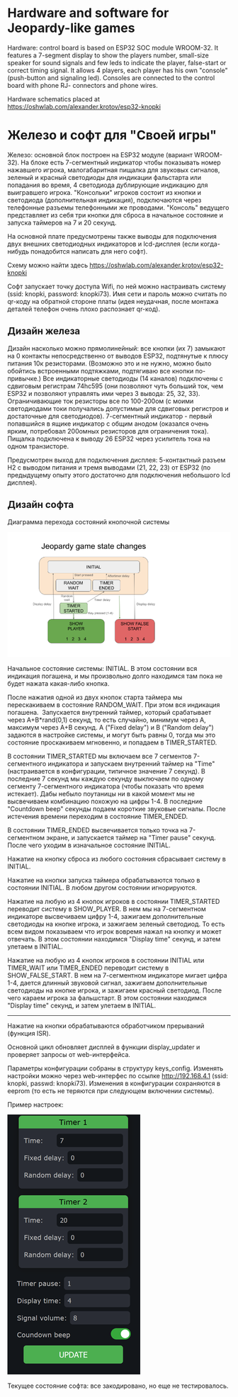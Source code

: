 # Hardware and software for Jeopardy-like games

Hardware: control board is based on ESP32 SOC module WROOM-32. It features a 7-segment display to show the players number, small-size speaker for sound signals and few leds to indicate the player, false-start or correct timing signal.
It allows 4 players, each player has his own "console" (push-button and signaling led). Consoles are connected to the control board with phone RJ- connectors and phone wires.

Hardware schematics placed at https://oshwlab.com/alexander.krotov/esp32-knopki

# Железо и софт для "Своей игры"

Железо: основной блок построен на ESP32 модуле (вариант WROOM-32). На блоке есть 7-сегментный индикатор чтобы показывать номер нажавшего игрока, малогабаритная пищалка для звуковых сигналов, зеленый и красный светодиоды для индикации фальстарта или попадания во время, 4 светодиода дублирующие индикацию для выигравшего игрока. "Консольки" игроков состоит из кнопки и светодиода (дополнительная индикация), подключаются через телефонные разъемы телефонными же проводами.
"Консоль" ведущего представляет из себя три кнопки для сброса в начальное состояние и запуска таймеров на 7 и 20 секунд.

На основной плате предусмотрены также выводы для подключения двух внешних светодиодных индикаторов и lcd-дисплея (если когда-нибудь понадобится написать для него софт).

Схему можно найти здесь https://oshwlab.com/alexander.krotov/esp32-knopki

Софт запускает точку доступа Wifi, по ней можно настраивать систему (ssid: knopki, password: knopki73). Имя сети и пароль можно считать по qr-коду на обратной стороне платы (идея неудачная, после монтажа деталей телефон очень плохо распознает qr-код).

## Дизайн железа

Дизайн насколько можно прямолинейный: все кнопки (их 7) замыкают на 0 контакты непосредственно от выводов ESP32, подтянутые к плюсу питания 10к резисторами. (Возможно это и не нужно, можно было обойтись встроенными подтяжками, подтягиваю все кнопки по-привычке.)
Все индикаторные светодиоды (14 каналов) подключены с сдвиговым регистрам 74hc595 (они позволяют чуть больший ток, чем ESP32 и позволяют управлять ими через 3 вывода: 25, 32, 33). Ограничивающие ток резисторы все по 100-200ом (с моими светодиодами токи получались допустимые для сдвиговых регистров и достаточные для светодиодов). 7-сегментный индикатор - первый попавшийся в ящике индикатор с общим анодом (оказался очень ярким, потребовал 200омных резисторов для ограничения тока). 
Пищалка подключена к выводу 26 ESP32 через усилитель тока на одном транзисторе.

Предусмотрен выход для подключения дисплея: 5-контактный разъем H2 с выводом питания и тремя выводами (21, 22, 23) от ESP32 (по предыдущему опыту этого достаточно для подключения небольшого lcd дисплея).

## Дизайн софта

Диаграмма перехода состояний кнопочной системы

![State transition diagram](https://github.com/alexander-krotov/jeopardy_button/blob/main/states.png?raw=true)

Начальное состояние системы: INITIAL. В этом состоянии вся индикация погашена, и мы произвольно долго находимся там пока не будет нажата какая-либо кнопка.

После нажатия одной из двух кнопок старта таймера мы перескакиваем в состояние RANDOM_WAIT. При этом вся индикация погашена.  Запускается внутренний таймер, который срабатывает через A+B*rand(0,1) секунд, то есть случайно, минимум через A, максимум через A+B секунд. A ("Fixed delay") и B ("Random delay") задаются в настройке системы, и могут быть равны 0, тогда мы это состояние проскакиваем мгновенно, и попадаем в TIMER_STARTED.

В состоянии TIMER_STARTED мы включаем все 7 сегментов 7-сегментного индикатора и запускаем внутренний таймер на "Time" (настраивается в конфигурации, типичное значение 7 секунд). В последние 7 секунд мы каждую секунду выключаем по одному сегменту 7-сегментного индикатора (чтобы показать что время истекает). Дабы небыло поутаницы ни в какой момент мы не высвечиваем комбинацию похожую на цифры 1-4. В последние "Countdown beep" секунды подаем короткие звуковые сигналы. После истечения времени переходим в состояние TIMER_ENDED.

В состоянии TIMER_ENDED высвечивается только точка на 7-сегментном экране, и запускается таймер на "Timer pause" секунд. После чего уходим в изначальное состояние INITIAL.

Нажатие на кнопку сброса из любого состояния сбрасывает систему в INITIAL.

Нажатие на кнопки запуска таймера обрабатываются только в состоянии INITIAL. В любом другом состоянии игнорируются.

Нажатие на любую из 4 кнопок игроков в состоянии TIMER_STARTED переводит систему в SHOW_PLAYER. В нем мы на 7-сегментном индикаторе высвечиваем цифру 1-4, зажигаем дополнительные светодиоды на кнопке игрока, и зажигаем зеленый светодиод. То есть всем видом показываем что игрок вовремя нажал на кнопку и может отвечать. В этом состоянии находимся "Display time" секунд, и затем улетаем в INITIAL.

Нажатие на любую из 4 кнопок игроков в состоянии INITIAL или TIMER_WAIT или TIMER_ENDED переводит систему в SHOW_FALSE_START. В нем на 7-сегментном индикаторе мигает цифра 1-4, дается длинный звуковой сигнал, зажигаем дополнительные светодиоды на кнопке игрока, и зажигаем красный светодиод. После чего караем игрока за фальшстарт. В этом состоянии находимся "Display time" секунд, и затем улетаем в INITIAL.

---------------

Нажатие на кнопки обрабатываются обработчиком прерываний (функция ISR).

Основной цикл обновляет дисплей в функции display_updater и проверяет запросы от web-интерфейса.

Параметры конфигурации собраны в структуру keys_config. Изменять настройки можно через web-интерфес по ссылке
http://192.168.4.1 (ssid: knopki, passwd: knopki73). Изменения в конфигурации сохраняются в eeprom (то есть не теряются при следующем включении системы).

Пример настроек:

![Control panel](https://github.com/alexander-krotov/jeopardy_button/blob/main/control.png?raw=true)

Текущее состояние софта: все закодировано, но еще не тестировалось.


